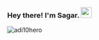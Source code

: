 ### Hey there! I'm Sagar. <img src="https://github.com/souvikguria98/souvikguria98/blob/master/Hi.gif" width="25">
<p align="left"> <img   src="https://komarev.com/ghpvc/?username=Sagar-Darji" alt="adi10hero" /> </p>

<!--
**Sagar-Darji/Sagar-Darji** is a ✨ _special_ ✨ repository because its `README.md` (this file) appears on your GitHub profile.

Here are some ideas to get you started:

- 🔭 I’m currently working on ...
- 🌱 I’m currently learning ...
- 👯 I’m looking to collaborate on ...
- 🤔 I’m looking for help with ...
- 💬 Ask me about ...
- 📫 How to reach me: ...
- 😄 Pronouns: ...
- ⚡ Fun fact: ...
-->
